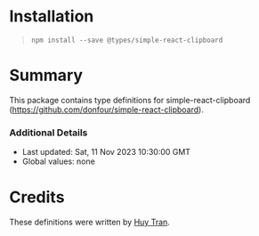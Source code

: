# Installation

> `npm install --save @types/simple-react-clipboard`

# Summary

This package contains type definitions for simple-react-clipboard (https://github.com/donfour/simple-react-clipboard).

### Additional Details

- Last updated: Sat, 11 Nov 2023 10:30:00 GMT
- Global values: none

# Credits

These definitions were written by [Huy Tran](https://github.com/huytranvn).
